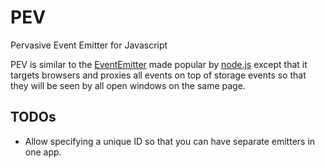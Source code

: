# PEV

Pervasive Event Emitter for Javascript

PEV is similar to the [EventEmitter](http://smalljs.org/object/events/event-emitter/) made popular by [node.js](http://nodejs.org/api/events.html)
except that it targets browsers and proxies all events on top of storage events so that they will be seen by all open windows on the same page.

## TODOs

* Allow specifying a unique ID so that you can have separate emitters in one app.
